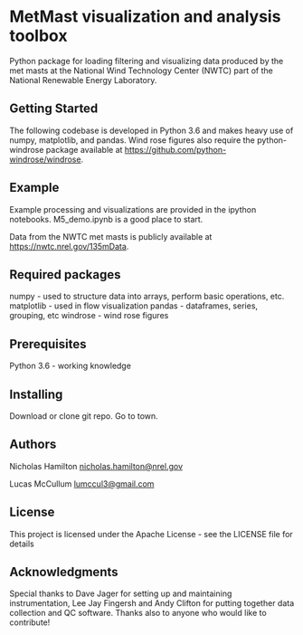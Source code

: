 # MetMast visualization and analysis toolbox
Python package for loading filtering and visualizing data produced by the met masts at the National Wind Technology Center (NWTC) part of the National Renewable Energy Laboratory.

## Getting Started
The following codebase is developed in Python 3.6 and makes heavy use of numpy, matplotlib, and pandas. Wind rose figures also require the python-windrose package available at https://github.com/python-windrose/windrose.

## Example
Example processing and visualizations are provided in the ipython notebooks. M5_demo.ipynb is a good place to start.

Data from the NWTC met masts is publicly available at https://nwtc.nrel.gov/135mData.

## Required packages
numpy - used to structure data into arrays, perform basic operations, etc.
matplotlib - used in flow visualization
pandas - dataframes, series, grouping, etc
windrose - wind rose figures

## Prerequisites
Python 3.6 - working knowledge

## Installing
Download or clone git repo. Go to town.

## Authors
Nicholas Hamilton
nicholas.hamilton@nrel.gov

Lucas McCullum
lumccul3@gmail.com

## License
This project is licensed under the Apache License - see the LICENSE file for details

## Acknowledgments
Special thanks to Dave Jager for setting up and maintaining instrumentation, Lee Jay Fingersh and Andy Clifton for putting together data collection and QC software. Thanks also to anyone who would like to contribute!

